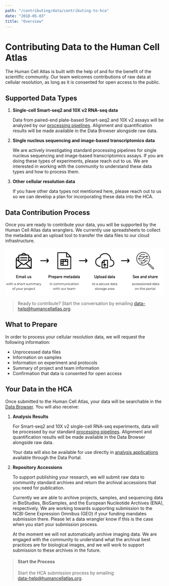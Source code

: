 ```yaml
---
path: "/contributing/data/contributing-to-hca"
date: "2018-05-03"
title: "Overview"
---
```


# Contributing Data to the Human Cell Atlas

The Human Cell Atlas is built with the help of and for the benefit of the scientific community. Our team welcomes contributions of raw data at cellular resolution, as long as it is consented for open access to the public.

## Supported Data Types

1. **Single-cell Smart-seq2 and 10X v2 RNA-seq data**

    Data from paired-end plate-based Smart-seq2 and 10X v2 assays will be analyzed by our [processing pipelines](/pipelines). Alignment and quantification results will be made available in the Data Browser alongside raw data.

1. **Single nucleus sequencing and image-based transcriptomics data**

    We are actively investigating standard processing pipelines for single nucleus sequencing and image-based transcriptomics assays. If you are doing these types of experiments, please reach out to us. We are interested in working with the community to understand these data types and how to process them.

1. **Other cellular resolution data**

    If you have other data types not mentioned here, please reach out to us so we can develop a plan for incorporating these data into the HCA.

## Data Contribution Process

Once you are ready to contribute your data, you will be supported by the Human Cell Atlas data wranglers. We currently use spreadsheets to collect the metadata and an upload tool to transfer the data files to our cloud infrastructure. 

![contribute](../_images/contribute.png)

> Ready to contribute? Start the conversation by emailing [data-help@humancellatlas.org](mailto:data-help@humancellatlas.org).

## What to Prepare

In order to process your cellular resolution data, we will request the following information:

- Unprocessed data files
- Information on samples
- Information on experiment and protocols
- Summary of project and team information
- Confirmation that data is consented for open access

## Your Data in the HCA

Once submitted to the Human Cell Atlas, your data will be searchable in the [Data Browser](/explore/projects). You will also receive:

1. **Analysis Results**

    For Smart-seq2 and 10X v2 single-cell RNA-seq experiments, data will be processed by our standard [processing pipelines](/pipelines). Alignment and quantification results will be made available in the Data Browser alongside raw data.

    Your data will also be available for use directly in [analysis applications](/analyze/methods) available through the Data Portal.

1. **Repository Accessions**

    To support publishing your research, we will submit raw data to community standard archives and return the archival accessions that you need for publication.

    Currently we are able to archive projects, samples, and sequencing data in BioStudies, BioSamples, and the European Nucleotide Archives (ENA), respectively. We are working towards supporting submission to the NCBI Gene Expression Omnibus (GEO) if your funding mandates submission there. Please let a data wrangler know if this is the case when you start your submission process.

    At the moment we will not automatically archive imaging data. We are engaged with the community to understand what the archival best practices are for biological images, and we will work to support submission to these archives in the future.

> #### Start the Process
> Start the HCA submission process by emailing\
> [data-help@humancellatlas.org](mailto:data-help@humancellatlas.org).
